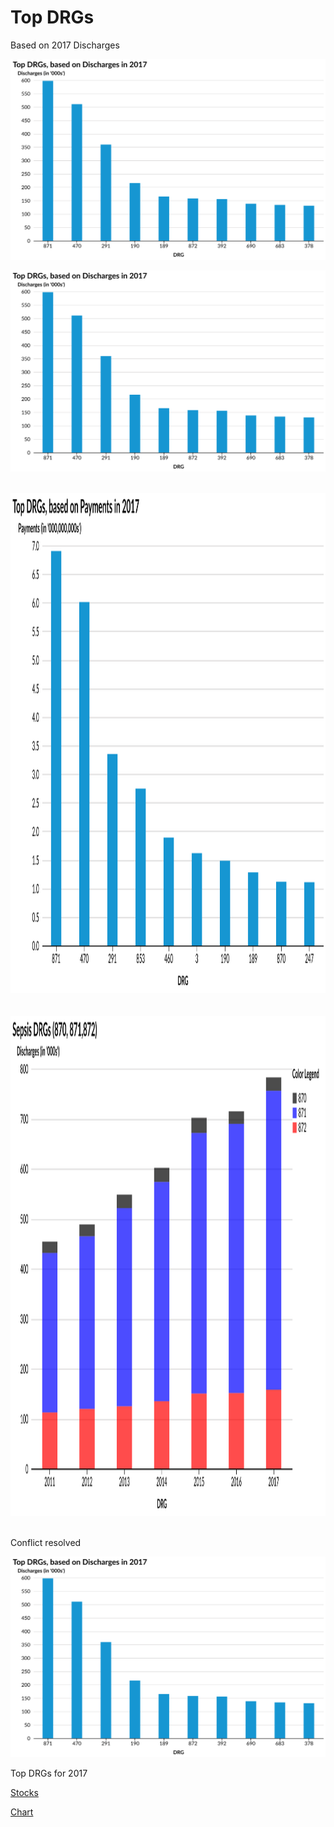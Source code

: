 # Top DRGs  
Based on 2017 Discharges



<img src="Top_Discharges_2017.svg" style="background:none; border:none; box-shadow:none;"> <em></em>
 <br>
 
<p>
  <a href="http://mvigoda.github.io/datasets/Discharges/1_871_Chart.html" title="Redirect to holding">
    <img src="Top_Discharges_2017.svg" style="background:none; border:none; box-shadow:none;" alt="holding" />
  </a>
</p>


<br>
<div style="text-align: center;"> <IMG class="plain" SRC="Top_Payments_2017.svg"  style="background:none; border:none; box-shadow:none;"  width="900" height="800" ALT="image">
<em></em></div>
<br>



<br>
<div style="text-align: center;"> <IMG class="plain" SRC="Sepsis_cumulative.svg"  style="background:none; border:none; box-shadow:none;"  width="900" height="800" ALT="image">
<em></em></div>
<br>


Conflict resolved


 
 
<img src="Top_Discharges_2017.svg" style="background:none; border:none; box-shadow:none;"> <em></em>
 <br>
 



 
Top DRGs for 2017


[Stocks](http://mvigoda.github.io/datasets/stocks.html)  

[Chart](http://mvigoda.github.io/chart.html)

